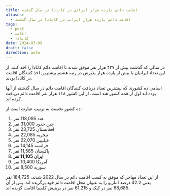 ```yaml
---
title: اقامت دائم یازده هزار ایرانی در کانادا در سال گذشته
aliases:
  - اقامت دائم یازده هزار ایرانی در کانادا در سال گذشته
tags:
  - post
  - اقامت
  - کانادا
date: 2024-07-09
draft: false
direction: auto
---
```


در سالی که گذشت بیش از ۴۳۷ هزار نفر موفق شدند تا اقامت دائم کانادا را اخذ کنند. از این تعداد ایرانیان با بیش از یازده هزار پذیرش در رتبه هشتم بیشترین اخذ کنندگان اقامت در کانادا بودند. 

اسامی ده کشوری که بیشترین تعداد دریافت کنندگان اقامت دائم در سال گذشته از آنها بوده اند
اول از همه کشور هند است، از این کشور ۱۱۸ هزار نفر اقامت دائم دریافت کرده اند. 

ده کشور نخست به ترتیب عبارت است از:

1. هند 118,095 نفر
2. چین حدود 31,000 نفر
3. افغانستان 23,725 نفر
4. نیجریه 22,085 نفر
5. فیلیپین 22,070 نفر
6. فرانسه 14,145 نفر
7. پاکستان 11,585 نفر
8. **ایران 11,105 نفر**
9. آمریکا 10,400 نفر
10. سوریه 8,500 نفر

از این تعداد مهاجر که موفق به کسب اقامت دائم در سال 2022 شدند، 184,725 نفر یعنی 42.2 درصد انتاریو را به عنوان محل اقامت دائم خود برگزیده اند. پس از آن 68,685 نفر در کبک و 61,215 نفر در بریتیش کلمبیا اقامت گزیده اند. 
